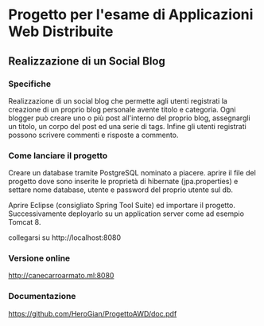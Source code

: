 # Progetto per l'esame di Applicazioni Web Distribuite #

## Realizzazione di un Social Blog ##

### Specifiche ###

Realizzazione di un social blog che permette agli utenti registrati la 
creazione di un proprio blog personale avente titolo e categoria.
Ogni blogger può creare uno o più post all'interno del proprio blog, assegnargli un titolo,
un corpo del post ed una serie di tags.
Infine gli utenti registrati possono scrivere commenti e risposte a commento.

### Come lanciare il progetto ###

Creare un database tramite PostgreSQL nominato a piacere.
aprire il file del progetto dove sono inserite le proprietà di hibernate (jpa.properties) e settare 
nome database, utente e password del proprio utente sul db.

Aprire Eclipse (consigliato Spring Tool Suite) ed importare il progetto.
Successivamente deployarlo su un application server come ad esempio Tomcat 8.

collegarsi su http://localhost:8080

### Versione online ###

http://canecarroarmato.ml:8080

### Documentazione ###

https://github.com/HeroGian/ProgettoAWD/doc.pdf
